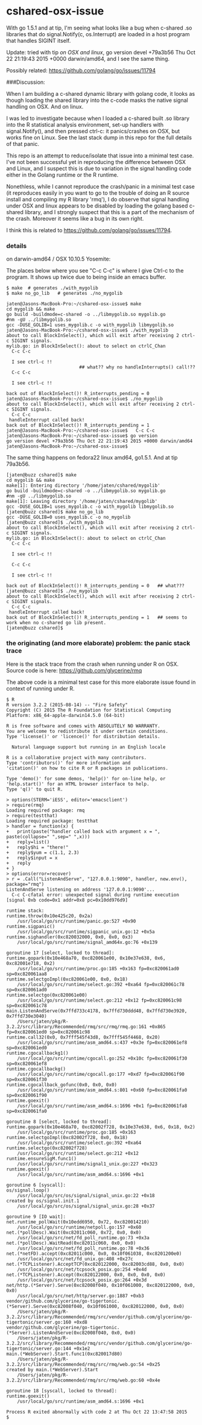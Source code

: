# cshared-osx-issue

With go 1.5.1 and at tip, I'm seeing what looks like a bug when c-shared .so libraries that do signal.Notify(c, os.Interrupt) are loaded in a host program that handles SIGINT itself.

Update: tried with tip *on OSX and linux*, go version devel +79a3b56 Thu Oct 22 21:19:43 2015 +0000 darwin/amd64, and I see the same thing.

Possibly related: https://github.com/golang/go/issues/11794

###Discussion:

When I am building a c-shared dynamic library with golang code, it looks
as though loading the shared library into the c-code masks the native signal
handling on OSX.  And on linux.

I was led to investigate because when I loaded
a c-shared built .so library into the R statistical analysis 
environment, set-up handlers with signal.Notify(), and then pressed ctrl-c:
 it panics/crashes on OSX, but
works fine on Linux. See the last stack dump in this repo for the full details of that panic.

This repo is an attempt to reduce/isolate that issue into a minimal test case. I've not been successful yet in reproducing the difference between OSX and Linux, and I suspect this is due to variation in the signal handling code either in the Golang runtime or the R runtime.

Nonethless, while I cannot reproduce the crash/panic in a minimal test case (it reproduces easily in you want to go to the trouble of doing an R source install and compiling my R library 'rmq'), I do observe that signal handling under OSX and linux appears to be disabled by loading the golang based c-shared library, and I strongly suspect that this is a part of the mechanism of the crash. Moreover it seems like a bug in its own right.

I think this is related to https://github.com/golang/go/issues/11794.

### details

on darwin-amd64 / OSX 10.10.5 Yosemite:

The places below where you see "C-c C-c" is where I give Ctrl-c to 
the program. It shows up twice due to being inside an emacs buffer.

~~~
$ make  # generates ./with_mygolib
$ make no_go_lib   # generates ./no_mygolib

jaten@Jasons-MacBook-Pro:~/cshared-osx-issue$ make
cd mygolib && make
go build -buildmode=c-shared -o ../libmygolib.so mygolib.go
#nm -gU ../libmygolib.so
gcc -DUSE_GOLIB=1 uses_mygolib.c -o with_mygolib libmygolib.so
jaten@Jasons-MacBook-Pro:~/cshared-osx-issue$ ./with_mygolib 
about to call BlockInSelect(), which will exit after receiving 2 ctrl-c SIGINT signals.
mylib.go: in BlockInSelect(): about to select on ctrlC_Chan
  C-c C-c

  I see ctrl-c !!
                           ## what?? why no handleInterrupts() call!??
  C-c C-c

  I see ctrl-c !!

back out of BlockInSelect()! R_interrupts_pending = 0 
jaten@Jasons-MacBook-Pro:~/cshared-osx-issue$ ./no_mygolib 
about to call BlockInSelect(), which will exit after receiving 2 ctrl-c SIGINT signals.
  C-c C-c
 handleInterrupt called back!
back out of BlockInSelect()! R_interrupts_pending = 1
jaten@Jasons-MacBook-Pro:~/cshared-osx-issue$   C-c C-c
jaten@Jasons-MacBook-Pro:~/cshared-osx-issue$ go version
go version devel +79a3b56 Thu Oct 22 21:19:43 2015 +0000 darwin/amd64
jaten@Jasons-MacBook-Pro:~/cshared-osx-issue$ 
~~~

The same thing happens on fedora22 linux amd64, go1.5.1. And at tip 79a3b56.

~~~
[jaten@buzz cshared]$ make
cd mygolib && make
make[1]: Entering directory '/home/jaten/cshared/mygolib'
go build -buildmode=c-shared -o ../libmygolib.so mygolib.go
#nm -gU ../libmygolib.so
make[1]: Leaving directory '/home/jaten/cshared/mygolib'
gcc -DUSE_GOLIB=1 uses_mygolib.c -o with_mygolib libmygolib.so
[jaten@buzz cshared]$ make no_go_lib
gcc -DUSE_GOLIB=0 uses_mygolib.c -o no_mygolib
[jaten@buzz cshared]$ ./with_mygolib 
about to call BlockInSelect(), which will exit after receiving 2 ctrl-c SIGINT signals.
mylib.go: in BlockInSelect(): about to select on ctrlC_Chan
  C-c C-c

  I see ctrl-c !!

  C-c C-c

  I see ctrl-c !!

back out of BlockInSelect()! R_interrupts_pending = 0   ## what??? 
[jaten@buzz cshared]$ ./no_mygolib 
about to call BlockInSelect(), which will exit after receiving 2 ctrl-c SIGINT signals.
  C-c C-c
 handleInterrupt called back!
back out of BlockInSelect()! R_interrupts_pending = 1   ## seems to work when no c-shared go lib present.
[jaten@buzz cshared]$ 

~~~

### the originating (and more elaborate) problem: the panic stack trace

Here is the stack trace from the crash when running under R on OSX. Source code is here: https://github.com/glycerine/rmq

The above code is a minimal test case for this more elaborate issue found in context of running under R.

~~~
$ R
R version 3.2.2 (2015-08-14) -- "Fire Safety"
Copyright (C) 2015 The R Foundation for Statistical Computing
Platform: x86_64-apple-darwin14.5.0 (64-bit)

R is free software and comes with ABSOLUTELY NO WARRANTY.
You are welcome to redistribute it under certain conditions.
Type 'license()' or 'licence()' for distribution details.

  Natural language support but running in an English locale

R is a collaborative project with many contributors.
Type 'contributors()' for more information and
'citation()' on how to cite R or R packages in publications.

Type 'demo()' for some demos, 'help()' for on-line help, or
'help.start()' for an HTML browser interface to help.
Type 'q()' to quit R.

> options(STERM='iESS', editor='emacsclient')
> require(rmq)
Loading required package: rmq
> require(testthat)
Loading required package: testthat
> handler = function(x) {
+   print(paste("handler called back with argument x = ", paste(collapse=" ",sep=" ",x)))
+   reply=list()
+   reply$hi = "there!"
+   reply$yum = c(1.1, 2.3)
+   reply$input = x
+   reply
+ }
> options(error=recover)
> r = .Call("ListenAndServe", "127.0.0.1:9090", handler, new.env(), package="rmq")
ListenAndServe listening on address '127.0.0.1:9090'...
  C-c C-cfatal error: unexpected signal during runtime execution
[signal 0xb code=0x1 addr=0x8 pc=0x10dd976d9]

runtime stack:
runtime.throw(0x10e425c20, 0x2a)
	/usr/local/go/src/runtime/panic.go:527 +0x90
runtime.sigpanic()
	/usr/local/go/src/runtime/sigpanic_unix.go:12 +0x5a
runtime.sighandler(0xc820032000, 0x0, 0x0, 0x3)
	/usr/local/go/src/runtime/signal_amd64x.go:76 +0x139

goroutine 17 [select, locked to thread]:
runtime.gopark(0x10e468a70, 0xc820061e00, 0x10e37e638, 0x6, 0xc82001e718, 0x2)
	/usr/local/go/src/runtime/proc.go:185 +0x163 fp=0xc820061ad0 sp=0xc820061aa8
runtime.selectgoImpl(0xc820061e00, 0x0, 0x18)
	/usr/local/go/src/runtime/select.go:392 +0xa64 fp=0xc820061c78 sp=0xc820061ad0
runtime.selectgo(0xc820061e00)
	/usr/local/go/src/runtime/select.go:212 +0x12 fp=0xc820061c98 sp=0xc820061c78
main.ListenAndServe(0x7ffd733c4178, 0x7ffd730ddd48, 0x7ffd730e3920, 0x7ffd730e3040)
	/Users/jaten/pkg/R-3.2.2/src/library/Recommended/rmq/src/rmq/rmq.go:161 +0x865 fp=0xc820061ed0 sp=0xc820061c98
runtime.call32(0x0, 0x7fff545f43d8, 0x7fff545f4468, 0x20)
	/usr/local/go/src/runtime/asm_amd64.s:437 +0x3e fp=0xc820061ef8 sp=0xc820061ed0
runtime.cgocallbackg1()
	/usr/local/go/src/runtime/cgocall.go:252 +0x10c fp=0xc820061f30 sp=0xc820061ef8
runtime.cgocallbackg()
	/usr/local/go/src/runtime/cgocall.go:177 +0xd7 fp=0xc820061f90 sp=0xc820061f30
runtime.cgocallback_gofunc(0x0, 0x0, 0x0)
	/usr/local/go/src/runtime/asm_amd64.s:801 +0x60 fp=0xc820061fa0 sp=0xc820061f90
runtime.goexit()
	/usr/local/go/src/runtime/asm_amd64.s:1696 +0x1 fp=0xc820061fa8 sp=0xc820061fa0

goroutine 8 [select, locked to thread]:
runtime.gopark(0x10e468a70, 0xc82002f728, 0x10e37e638, 0x6, 0x18, 0x2)
	/usr/local/go/src/runtime/proc.go:185 +0x163
runtime.selectgoImpl(0xc82002f728, 0x0, 0x18)
	/usr/local/go/src/runtime/select.go:392 +0xa64
runtime.selectgo(0xc82002f728)
	/usr/local/go/src/runtime/select.go:212 +0x12
runtime.ensureSigM.func1()
	/usr/local/go/src/runtime/signal1_unix.go:227 +0x323
runtime.goexit()
	/usr/local/go/src/runtime/asm_amd64.s:1696 +0x1

goroutine 6 [syscall]:
os/signal.loop()
	/usr/local/go/src/os/signal/signal_unix.go:22 +0x18
created by os/signal.init.1
	/usr/local/go/src/os/signal/signal_unix.go:28 +0x37

goroutine 9 [IO wait]:
net.runtime_pollWait(0x10edd6950, 0x72, 0xc820014210)
	/usr/local/go/src/runtime/netpoll.go:157 +0x60
net.(*pollDesc).Wait(0xc82011c060, 0x72, 0x0, 0x0)
	/usr/local/go/src/net/fd_poll_runtime.go:73 +0x3a
net.(*pollDesc).WaitRead(0xc82011c060, 0x0, 0x0)
	/usr/local/go/src/net/fd_poll_runtime.go:78 +0x36
net.(*netFD).accept(0xc82011c000, 0x0, 0x10f061038, 0xc8201200e0)
	/usr/local/go/src/net/fd_unix.go:408 +0x27c
net.(*TCPListener).AcceptTCP(0xc820122000, 0xc82003cd88, 0x0, 0x0)
	/usr/local/go/src/net/tcpsock_posix.go:254 +0x4d
net.(*TCPListener).Accept(0xc820122000, 0x0, 0x0, 0x0, 0x0)
	/usr/local/go/src/net/tcpsock_posix.go:264 +0x3d
net/http.(*Server).Serve(0xc82008f040, 0x10f061000, 0xc820122000, 0x0, 0x0)
	/usr/local/go/src/net/http/server.go:1887 +0xb3
vendor/github.com/glycerine/go-tigertonic.(*Server).Serve(0xc82008f040, 0x10f061000, 0xc820122000, 0x0, 0x0)
	/Users/jaten/pkg/R-3.2.2/src/library/Recommended/rmq/src/vendor/github.com/glycerine/go-tigertonic/server.go:160 +0xd8
vendor/github.com/glycerine/go-tigertonic.(*Server).ListenAndServe(0xc82008f040, 0x0, 0x0)
	/Users/jaten/pkg/R-3.2.2/src/library/Recommended/rmq/src/vendor/github.com/glycerine/go-tigertonic/server.go:144 +0x1e2
main.(*WebServer).Start.func1(0xc820017d80)
	/Users/jaten/pkg/R-3.2.2/src/library/Recommended/rmq/src/rmq/web.go:54 +0x25
created by main.(*WebServer).Start
	/Users/jaten/pkg/R-3.2.2/src/library/Recommended/rmq/src/rmq/web.go:60 +0x4e

goroutine 18 [syscall, locked to thread]:
runtime.goexit()
	/usr/local/go/src/runtime/asm_amd64.s:1696 +0x1

Process R exited abnormally with code 2 at Thu Oct 22 13:47:58 2015
$
~~~